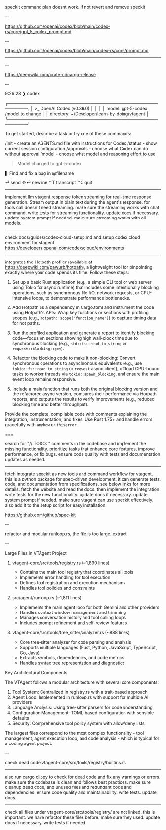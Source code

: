 speckit command plan doesnt work. if not revert and remove speckit

--

https://github.com/openai/codex/blob/main/codex-rs/core/gpt_5_codex_prompt.md

--

https://github.com/openai/codex/blob/main/codex-rs/core/prompt.md

---

--

https://deepwiki.com/crate-ci/cargo-release

--

9:26:28 ❯ codex

╭────────────────────────────────────────────────────────╮
│ >\_ OpenAI Codex (v0.36.0) │
│ │
│ model: gpt-5-codex /model to change │
│ directory: ~/Developer/learn-by-doing/vtagent │
╰────────────────────────────────────────────────────────╯

To get started, describe a task or try one of these commands:

/init - create an AGENTS.md file with instructions for Codex
/status - show current session configuration
/approvals - choose what Codex can do without approval
/model - choose what model and reasoning effort to use

> Model changed to gpt-5-codex

▌ Find and fix a bug in @filename

⏎ send ⇧⏎ newline ⌃T transcript ⌃C quit

---

Implement llm vtagent response token streaming for real-time response generation. Stream output in plain text during the agent's response. for tools call doesn't need streaming. make sure the streaming works with chat command. write tests for streaming functionality. update docs if necessary. update system prompt if needed. make sure streaming works with all models.

---

check docs/guides/codex-cloud-setup.md
and setup codex cloud environment for vtagent
https://developers.openai.com/codex/cloud/environments

---

integrates the Hotpath profiler (available at https://deepwiki.com/pawurb/hotpath), a lightweight tool for pinpointing exactly where your code spends its time. Follow these steps:

1. Set up a basic Rust application (e.g., a simple CLI tool or web server using Tokio for async runtime) that includes some intentionally blocking operations, such as synchronous file I/O, network requests, or CPU-intensive loops, to demonstrate performance bottlenecks.

2. Add Hotpath as a dependency in Cargo.toml and instrument the code using Hotpath's APIs: Wrap key functions or sections with profiling scopes (e.g., `hotpath::scope("function_name")`) to capture timing data for hot paths.

3. Run the profiled application and generate a report to identify blocking code—focus on sections showing high wall-clock time due to synchronous blocking (e.g., `std::fs::read_to_string` or `reqwest::blocking::get`).

4. Refactor the blocking code to make it non-blocking: Convert synchronous operations to asynchronous equivalents (e.g., use `tokio::fs::read_to_string` or `reqwest` async client), offload CPU-bound tasks to worker threads via `tokio::spawn_blocking`, and ensure the main event loop remains responsive.

5. Include a main function that runs both the original blocking version and the refactored async version, compares their performance via Hotpath reports, and outputs the results to verify improvements (e.g., reduced blocking time and better throughput).

Provide the complete, compilable code with comments explaining the integration, instrumentation, and fixes. Use Rust 1.75+ and handle errors gracefully with `anyhow` or `thiserror`.

===

search for "// TODO: " comments in the codebase and implement the missing functionality. prioritize tasks that enhance core features, improve performance, or fix bugs. ensure code quality with tests and documentation updates as needed.

---

fetch integrate speckit as new tools and command workflow for vtagent. this is a python package for spec-driven development. it can generate tests, code, and documentation from specifications. see below links for more details. fetch the website and read the docs. then implement the integration. write tests for the new functionality. update docs if necessary. update system prompt if needed. make sure vtagent can use speckit effectively. also add it to the setup script for easy installation.

https://github.com/github/spec-kit

--

refactor and modular runloop.rs, the file is too large. extract

--

Large Files in VTAgent Project

1.  vtagent-core/src/tools/registry.rs (~1,890 lines)

    -   Contains the main tool registry that coordinates all tools
    -   Implements error handling for tool execution
    -   Defines tool registration and execution mechanisms
    -   Handles tool policies and constraints

2.  src/agent/runloop.rs (~1,811 lines)

    -   Implements the main agent loop for both Gemini and other providers
    -   Handles context window management and trimming
    -   Manages conversation history and tool calling loops
    -   Includes prompt refinement and self-review features

3.  vtagent-core/src/tools/tree_sitter/analyzer.rs (~888 lines)
    -   Core tree-sitter analyzer for code parsing and analysis
    -   Supports multiple languages (Rust, Python, JavaScript, TypeScript, Go, Java)
    -   Extracts symbols, dependencies, and code metrics
    -   Handles syntax tree representation and diagnostics

Key Architectural Components

The VTAgent follows a modular architecture with several core components:

1.  Tool System: Centralized in registry.rs with a trait-based approach
2.  Agent Loop: Implemented in runloop.rs with support for multiple AI providers
3.  Language Analysis: Using tree-sitter parsers for code understanding
4.  Configuration Management: TOML-based configuration with sensible defaults
5.  Security: Comprehensive tool policy system with allow/deny lists

The largest files correspond to the most complex functionality - tool management, agent execution loop, and code analysis - which is typical
for a coding agent project.

--

check dead code vtagent-core/src/tools/registry/builtins.rs

---

also run cargo clippy to check for dead code and fix any warnings or errors. make sure the codebase is clean and follows best practices. make sure cleanup dead code, and unused files and redundant code and dependencies. ensure code quality and maintainability. write tests. update docs.

---

check all files under vtagent-core/src/tools/registry/ are not linked. this is important. we have refactor these files before. make sure they used. update docs if necessary. write tests if needed.
